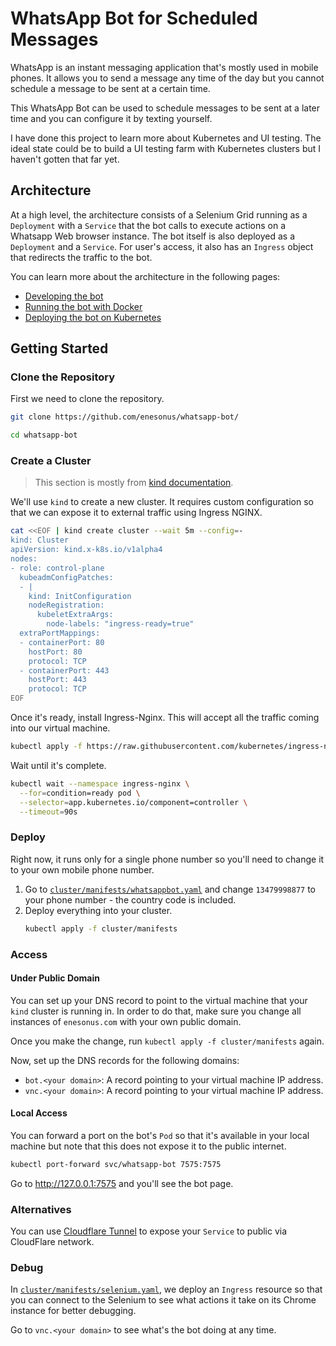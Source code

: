 # WhatsApp Bot for Scheduled Messages

WhatsApp is an instant messaging application that's mostly used in mobile
phones. It allows you to send a message any time of the day but you cannot
schedule a message to be sent at a certain time.

This WhatsApp Bot can be used to schedule messages to be sent at a later time
and you can configure it by texting yourself.

I have done this project to learn more about Kubernetes and UI testing. The
ideal state could be to build a UI testing farm with Kubernetes clusters but I
haven't gotten that far yet.

## Architecture

At a high level, the architecture consists of a Selenium Grid running as a
`Deployment` with a `Service` that the bot calls to execute actions on a
Whatsapp Web browser instance. The bot itself is also deployed as a `Deployment`
and a `Service`. For user's access, it also has an `Ingress` object that
redirects the traffic to the bot.

You can learn more about the architecture in the following pages:
* [Developing the bot](./instructions/1-developing-the-bot.md)
* [Running the bot with Docker](./instructions/2-running-the-bot.md)
* [Deploying the bot on Kubernetes](./instructions/3-deploying-the-bot.md)

## Getting Started

### Clone the Repository

First we need to clone the repository.
```bash
git clone https://github.com/enesonus/whatsapp-bot/
```
```bash
cd whatsapp-bot
```

### Create a Cluster

> This section is mostly from [kind documentation](https://kind.sigs.k8s.io/docs/user/ingress/).

We'll use `kind` to create a new cluster. It requires custom configuration so
that we can expose it to external traffic using Ingress NGINX.

```bash
cat <<EOF | kind create cluster --wait 5m --config=-
kind: Cluster
apiVersion: kind.x-k8s.io/v1alpha4
nodes:
- role: control-plane
  kubeadmConfigPatches:
  - |
    kind: InitConfiguration
    nodeRegistration:
      kubeletExtraArgs:
        node-labels: "ingress-ready=true"
  extraPortMappings:
  - containerPort: 80
    hostPort: 80
    protocol: TCP
  - containerPort: 443
    hostPort: 443
    protocol: TCP
EOF
```

Once it's ready, install Ingress-Nginx. This will accept all the traffic coming
into our virtual machine.

```bash
kubectl apply -f https://raw.githubusercontent.com/kubernetes/ingress-nginx/main/deploy/static/provider/kind/deploy.yaml
```

Wait until it's complete.
```bash
kubectl wait --namespace ingress-nginx \
  --for=condition=ready pod \
  --selector=app.kubernetes.io/component=controller \
  --timeout=90s
```

### Deploy

Right now, it runs only for a single phone number so you'll need to change it to
your own mobile phone number.

1. Go to
[`cluster/manifests/whatsappbot.yaml`](./cluster/manifests/whatsappbot.yaml) and
change `13479998877` to your phone number - the country code is included.
1. Deploy everything into your cluster.
   ```bash
   kubectl apply -f cluster/manifests
   ```

### Access


#### Under Public Domain

You can set up your DNS record to point to the virtual machine that your `kind`
cluster is running in. In order to do that, make sure you change all instances
of `enesonus.com` with your own public domain.

Once you make the change, run `kubectl apply -f cluster/manifests` again.

Now, set up the DNS records for the following domains:
* `bot.<your domain>`: A record pointing to your virtual machine IP address.
* `vnc.<your domain>`: A record pointing to your virtual machine IP address.

#### Local Access

You can forward a port on the bot's `Pod` so that it's available in your local
machine but note that this does not expose it to the public internet.

```bash
kubectl port-forward svc/whatsapp-bot 7575:7575
```

Go to http://127.0.0.1:7575 and you'll see the bot page.

### Alternatives

You can use [Cloudflare
Tunnel](https://developers.cloudflare.com/cloudflare-one/tutorials/many-cfd-one-tunnel/)
to expose your `Service` to public via CloudFlare network.

### Debug

In [`cluster/manifests/selenium.yaml`](./cluster/manifests/selenium.yaml), we
deploy an `Ingress` resource so that you can connect to the Selenium to see what
actions it take on its Chrome instance for better debugging.

Go to `vnc.<your domain>` to see what's the bot doing at any time.